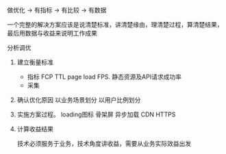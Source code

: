 做优化 -> 有指标 -> 有比较 -> 有数据



一个完整的解决方案应该是说清楚标准，讲清楚缘由，理清楚过程，算清楚结果，最后用数据与收益来说明工作成果



分析调优

1. 建立衡量标准

   - 指标   FCP   TTL   page load    FPS.  静态资源及API请求成功率
   - 采集

2. 确认优化原因    以业务场景划分   以用户比例划分

3. 实施方案过程。 loading图标   骨架屏   异步加载    CDN   HTTPS

4. 计算收益结果

   技术必须服务于业务，技术角度讲收益，需要从业务实际效益出发